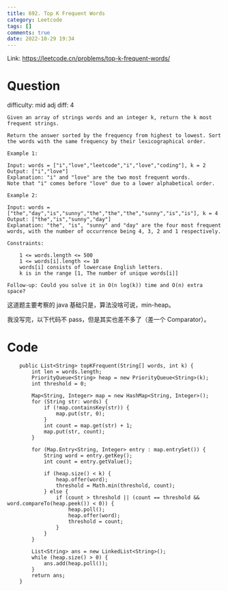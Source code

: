 ```yaml
---
title: 692. Top K Frequent Words
category: Leetcode
tags: []
comments: true
date: 2022-10-29 19:34
---
```




Link: https://leetcode.cn/problems/top-k-frequent-words/

# Question

difficulty: mid
adj diff: 4

    Given an array of strings words and an integer k, return the k most frequent strings.

    Return the answer sorted by the frequency from highest to lowest. Sort the words with the same frequency by their lexicographical order.

    Example 1:

    Input: words = ["i","love","leetcode","i","love","coding"], k = 2
    Output: ["i","love"]
    Explanation: "i" and "love" are the two most frequent words.
    Note that "i" comes before "love" due to a lower alphabetical order.

    Example 2:

    Input: words = ["the","day","is","sunny","the","the","the","sunny","is","is"], k = 4
    Output: ["the","is","sunny","day"]
    Explanation: "the", "is", "sunny" and "day" are the four most frequent words, with the number of occurrence being 4, 3, 2 and 1 respectively.

    Constraints:

    	1 <= words.length <= 500
    	1 <= words[i].length <= 10
    	words[i] consists of lowercase English letters.
    	k is in the range [1, The number of unique words[i]]

    Follow-up: Could you solve it in O(n log(k)) time and O(n) extra space?

这道题主要考察的 java 基础只是，算法没啥可说，min-heap。

我没写完，以下代码不 pass，但是其实也差不多了（差一个 Comparator）。

# Code

```
    public List<String> topKFrequent(String[] words, int k) {
        int len = words.length;
        PriorityQueue<String> heap = new PriorityQueue<String>(k);
        int threshold = 0;

        Map<String, Integer> map = new HashMap<String, Integer>();
        for (String str: words) {
            if (!map.containsKey(str)) {
                map.put(str, 0);
            }
            int count = map.get(str) + 1;
            map.put(str, count);
        }

        for (Map.Entry<String, Integer> entry : map.entrySet()) {
            String word = entry.getKey();
            int count = entry.getValue();

            if (heap.size() < k) {
                heap.offer(word);
                threshold = Math.min(threshold, count);
            } else {
                if (count > threshold || (count == threshold && word.compareTo(heap.peek()) < 0)) {
                    heap.poll();
                    heap.offer(word);
                    threshold = count;
                }
            }
        }

        List<String> ans = new LinkedList<String>();
        while (heap.size() > 0) {
            ans.add(heap.poll());
        }
        return ans;
    }
```
